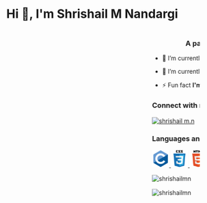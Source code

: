 <marque><h1 align="center">Hi 👋, I'm Shrishail M Nandargi</h1><marquee>
<h3 align="center">A passionate software developer from India</h3>


- 🔭 I’m currently working on **developing new solutions for specific industry/sector, with a passion for specific aspect or challenge.**

- 🌱 I’m currently learning **and expanding my skills every day to become a proficient developer and contribute meaningfully to innovative projects.**

- ⚡ Fun fact **I'm a content creator at heart and enjoy crafting engaging stories through videos, articles, and social media posts!**

<h3 align="left">Connect with me:</h3>
<p align="left">
<a href="www.linkedin.com/in/shrishail-m-n-4b3997270" target="blank"><img align="center" src="https://raw.githubusercontent.com/rahuldkjain/github-profile-readme-generator/master/src/images/icons/Social/linked-in-alt.svg" alt="shrishail m.n" height="30" width="40" /></a>
</p>

<h3 align="left">Languages and Tools:</h3>
<p align="left"> <a href="https://www.cprogramming.com/" target="_blank" rel="noreferrer"> <img src="https://raw.githubusercontent.com/devicons/devicon/master/icons/c/c-original.svg" alt="c" width="40" height="40"/> </a> <a href="https://www.w3schools.com/css/" target="_blank" rel="noreferrer"> <img src="https://raw.githubusercontent.com/devicons/devicon/master/icons/css3/css3-original-wordmark.svg" alt="css3" width="40" height="40"/> </a> <a href="https://www.w3.org/html/" target="_blank" rel="noreferrer"> <img src="https://raw.githubusercontent.com/devicons/devicon/master/icons/html5/html5-original-wordmark.svg" alt="html5" width="40" height="40"/> </a> <a href="https://www.mysql.com/" target="_blank" rel="noreferrer"> <img src="https://raw.githubusercontent.com/devicons/devicon/master/icons/mysql/mysql-original-wordmark.svg" alt="mysql" width="40" height="40"/> </a> <a href="https://www.python.org" target="_blank" rel="noreferrer"> <img src="https://raw.githubusercontent.com/devicons/devicon/master/icons/python/python-original.svg" alt="python" width="40" height="40"/> </a> </p>

<p><img align="center" src="https://github-readme-stats.vercel.app/api/top-langs?username=shrishailmn&show_icons=true&locale=en&layout=compact" alt="shrishailmn" /></p>

<p><img align="center" src="https://github-readme-streak-stats.herokuapp.com/?user=shrishailmn&" alt="shrishailmn" /></p>
